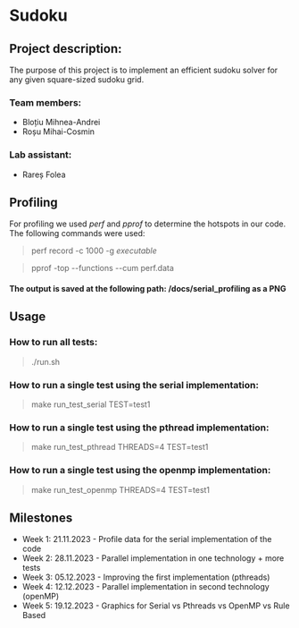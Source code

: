 # Sudoku

## Project description:
The purpose of this project is to implement an efficient sudoku solver for any given square-sized sudoku grid.

### Team members:
- Bloțiu Mihnea-Andrei
- Roșu Mihai-Cosmin

### Lab assistant:
- Rareș Folea

## Profiling
For profiling we used *perf* and *pprof* to determine the hotspots in our code. The following commands were used:
> perf record -c 1000 -g *executable*

> pprof -top --functions --cum perf.data

#### The output is saved at the following path: /docs/serial_profiling as a PNG

## Usage

### How to run all tests:
> ./run.sh

### How to run a single test using the serial implementation:
> make run_test_serial TEST=test1

### How to run a single test using the pthread implementation:
> make run_test_pthread THREADS=4 TEST=test1

### How to run a single test using the openmp implementation:
> make run_test_openmp THREADS=4 TEST=test1

## Milestones

* Week 1: 21.11.2023 - Profile data for the serial implementation of the code
* Week 2: 28.11.2023 - Parallel implementation in one technology + more tests
* Week 3: 05.12.2023 - Improving the first implementation (pthreads)
* Week 4: 12.12.2023 - Parallel implementation in second technology (openMP)
* Week 5: 19.12.2023 - Graphics for Serial vs Pthreads vs OpenMP vs Rule Based
